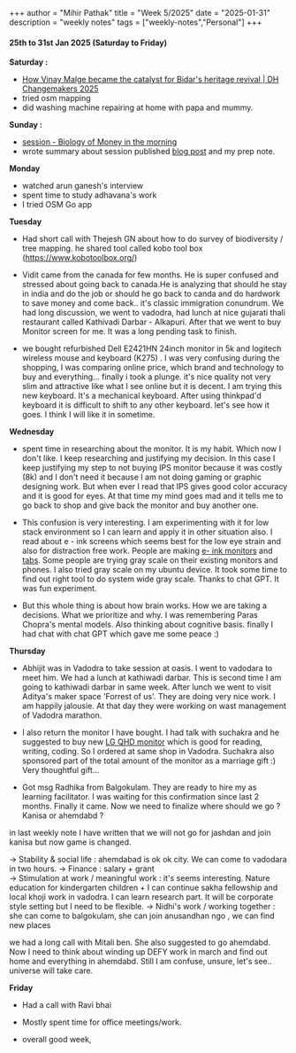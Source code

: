+++
author = "Mihir Pathak"
title = "Week 5/2025"
date = "2025-01-31"
description = "weekly notes"
tags = ["weekly-notes","Personal"]
+++

#### 25th to 31st Jan 2025 (Saturday to Friday)

**Saturday :**

- [How Vinay Malge became the catalyst for Bidar's heritage revival | DH Changemakers 2025](https://www.youtube.com/watch?v=6Zby_Sav6Y4)
- tried osm mapping
- did washing machine repairing at home with papa and mummy.  

**Sunday :**

- [session - Biology of Money in the morning](https://www.instagram.com/p/DFSsmjuscyh/?img_index=1)
- wrote summary about session published [blog post](https://learningwala.in/blog/biology-of-money/) and my prep note.

**Monday**

- watched arun ganesh's interview 
- spent time to study adhavana's work 
- I tried OSM Go app 

**Tuesday**

- Had short call with Thejesh GN about how to do survey of biodiversity / tree mapping. 
he shared tool called kobo tool box (https://www.kobotoolbox.org/)
- Vidit came from the canada for few months. He is super confused and stressed about going back to canada.He is analyzing that should he stay in india and do the job or should he go back to canda and do hardwork to save money and come back.. it's classic immigration conundrum. We had long discussion, we went to vadodra, had lunch at nice gujarati thali restaurant called Kathivadi Darbar - Alkapuri. After that we went to buy Monitor screen for me. It was a long pending task to finish. 

- we bought refurbished Dell E2421HN 24inch monitor in 5k and logitech wireless mouse and keyboard (K275) . I was very confusing during the shopping, I was comparing online price, which brand and technology to buy and everything... finally i took a plunge. it's nice quality not very slim and attractive like what I see online but it is decent. I am trying this new keyboard. It's a mechanical keyboard. After using thinkpad'd keyboard it is difficult to shift to any other keyboard. let's see how it goes. I think I will like it in sometime. 

**Wednesday**

- spent time in researching about the monitor. It is my habit. Which now I don't like. 
I keep researching and justifying my decision. In this case I keep justifying my step to not buying IPS monitor because it was costly (8k) and I don't need it because I am not doing gaming or graphic designing work. But when ever I read that IPS gives good color accuracy and it is good for eyes. At that time my mind goes mad and it tells me to go back to shop and give back the monitor and buy another one. 

- This confusion is very interesting. I am experimenting with it for low stack environment so I can learn and apply it in other situation also. I read about e - ink screens which seems best for the low eye strain and also for distraction free work. 
People are making [e- ink monitors](https://www.modos.tech/) and [tabs](https://daylightcomputer.com/). Some people are trying gray scale on their existing monitors and phones. I also tried gray scale on my ubuntu device. It took some time to find out right tool to do system wide gray scale. Thanks to chat GPT. It was fun experiment. 

- But this whole thing is about how brain works. How we are taking a decisions. What we prioritize and why. I was remembering Paras Chopra's mental models. Also thinking about cognitive basis. finally I had chat with chat GPT which gave me some peace :)

**Thursday**

- Abhijit was in Vadodra to take session at oasis. I went to vadodara to meet him. We had a lunch at kathiwadi darbar. This is second time I am going to kathiwadi darbar in same week. After lunch we went to visit Aditya's maker space 'Forrest of us'. They are doing very nice work. I am happily jalousie. At that day they were working on wast management of Vadodra marathon.

- I also return the monitor I have bought. I had talk with suchakra and he suggested to buy new [LG QHD monitor](https://www.amazon.in/LG-IPS-sRGB-Height-Adjust-Display/dp/B0BRQT57RC/ref=mp_s_a_1_10?crid=1H4NH4KLPIHXP&dib=eyJ2IjoiMSJ9._T_qxcACiBpvKYmQSvgLsW4s0T3usIbvmqF8SRaqTAZgmWnAot7QBFC4w_L_7Yk126yZcmZo6wC6F2N4IFh4xu99ugCCcUuPqgybu-fdOhIPmTlBT3wDNqCPncem5er2gaNCjJlSokyZNYZY3G494MUKaWlimUjKyarCJZYXNvLuPohREB4SqZtimtiIB8pG5HbomJmwj40-e08oBVqQ6A.3w1owtm-qWWQ-HYXuIYhe21SIgrTQyiXSvKTTYbZyuc&dib_tag=se&keywords=benq+qhd+monitor+24+inches&nsdOptOutParam=true&qid=1738175044&sprefix=benq+qhd+monitor%2Caps%2C459&sr=8-10) which is good for reading, writing, coding. So I ordered at same shop in Vadodra. Suchakra also sponsored part of the total amount of the monitor as a marriage gift :) Very thoughtful gift...

- Got msg Radhika from Balgokulam. They are ready to hire my as learning facilitator. I was waiting for this confirmation since last 2 months. Finally it came. Now we need to finalize where should we go ? Kanisa or ahemdabd ?

in last weekly note I have written that we will not go for jashdan and join kanisa but now game is changed. 

&rarr; Stability & social life : ahemdabad is ok ok city. We can come to vadodara in two hours.
&rarr; Finance : salary + grant   
&rarr; Stimulation at work / meaningful work : it's seems interesting. Nature education for kindergarten children + I can continue sakha fellowship and local khoji work in vadodra. I can learn research part. It will be corporate style setting but I need to be flexible.
&rarr; Nidhi's work / working together :  she can come to balgokulam, she can join anusandhan ngo , we can find new places

we had a long call with Mitali ben. She also suggested to go ahemdabd. 
Now I need to think about winding up DEFY work in march and find out home and everything in ahemdabd. Still I am confuse, unsure, let's see.. universe will take care.

**Friday**

- Had a call with Ravi bhai 

- Mostly spent time for office meetings/work.

- overall good week, 



